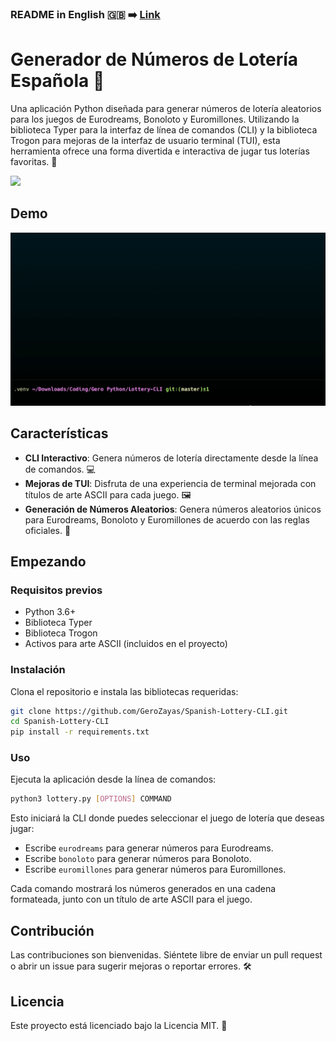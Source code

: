 ### README in English 🇬🇧 ➡️ [Link](./README.md)

# Generador de Números de Lotería Española 🎰

Una aplicación Python diseñada para generar números de lotería aleatorios para los juegos de Eurodreams, Bonoloto y Euromillones. Utilizando la biblioteca Typer para la interfaz de línea de comandos (CLI) y la biblioteca Trogon para mejoras de la interfaz de usuario terminal (TUI), esta herramienta ofrece una forma divertida e interactiva de jugar tus loterías favoritas. 🚀

<img src="./assets/Logo_de_Loterías_y_Apuestas_del_Estado.jpg" width="300">

## Demo

![Ejemplo de uso en terminal gif](/assets/example_term_use.gif)

## Características

- **CLI Interactivo**: Genera números de lotería directamente desde la línea de comandos. 💻
- **Mejoras de TUI**: Disfruta de una experiencia de terminal mejorada con títulos de arte ASCII para cada juego. 🖼️
- **Generación de Números Aleatorios**: Genera números aleatorios únicos para Eurodreams, Bonoloto y Euromillones de acuerdo con las reglas oficiales. 🔢

## Empezando

### Requisitos previos

- Python 3.6+
- Biblioteca Typer
- Biblioteca Trogon
- Activos para arte ASCII (incluidos en el proyecto)

### Instalación

Clona el repositorio e instala las bibliotecas requeridas:

```bash
git clone https://github.com/GeroZayas/Spanish-Lottery-CLI.git
cd Spanish-Lottery-CLI
pip install -r requirements.txt
```

### Uso

Ejecuta la aplicación desde la línea de comandos:

```bash
python3 lottery.py [OPTIONS] COMMAND
```

Esto iniciará la CLI donde puedes seleccionar el juego de lotería que deseas jugar:

- Escribe `eurodreams` para generar números para Eurodreams.
- Escribe `bonoloto` para generar números para Bonoloto.
- Escribe `euromillones` para generar números para Euromillones.

Cada comando mostrará los números generados en una cadena formateada, junto con un título de arte ASCII para el juego.

## Contribución

Las contribuciones son bienvenidas. Siéntete libre de enviar un pull request o abrir un issue para sugerir mejoras o reportar errores. 🛠️

## Licencia

Este proyecto está licenciado bajo la Licencia MIT. 📝
